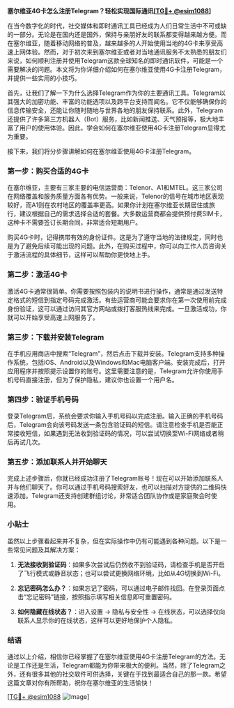 **塞尔维亚4G卡怎么注册Telegram？轻松实现国际通讯[[TG💪+ @esim1088](https://t.me/s/esim1088)]**

在当今数字化的时代，社交媒体和即时通讯工具已经成为人们日常生活中不可或缺的一部分。无论是在国内还是国外，保持与亲朋好友的联系都变得越来越方便。而在塞尔维亚，随着移动网络的普及，越来越多的人开始使用当地的4G卡来享受高速上网体验。然而，对于初次来到塞尔维亚或者对当地通讯服务不太熟悉的朋友们来说，如何顺利注册并使用Telegram这款全球知名的即时通讯软件，可能是一个需要解决的问题。本文将为你详细介绍如何在塞尔维亚使用4G卡注册Telegram，并提供一些实用的小技巧。

首先，让我们了解一下为什么选择Telegram作为你的主要通讯工具。Telegram以其强大的加密功能、丰富的功能选项以及跨平台支持而闻名。它不仅能够确保你的信息传输安全，还能让你随时随地与世界各地的朋友保持联系。此外，Telegram还提供了许多第三方机器人（Bot）服务，比如新闻推送、天气预报等，极大地丰富了用户的使用体验。因此，学会如何在塞尔维亚使用4G卡注册Telegram显得尤为重要。

接下来，我们将分步骤讲解如何在塞尔维亚使用4G卡注册Telegram。

### 第一步：购买合适的4G卡

在塞尔维亚，主要有三家主要的电信运营商：Telenor、A1和MTEL。这三家公司在网络覆盖和服务质量方面各有优势。一般来说，Telenor的信号在城市地区表现较好，而A1则在农村地区的覆盖率更高。如果你计划在塞尔维亚长期居住或旅行，建议根据自己的需求选择合适的套餐。大多数运营商都会提供预付费SIM卡，这种卡不需要签订长期合同，非常适合短期用户。

购买4G卡时，记得携带有效的身份证件。这是为了遵守当地的法律规定，同时也是为了避免后续可能出现的问题。此外，在购买过程中，你可以向工作人员咨询关于激活流程的具体细节，这样可以帮助你更快地上手。

### 第二步：激活4G卡

激活4G卡通常很简单。你需要按照包装内的说明书进行操作，通常是通过发送特定格式的短信到指定号码完成激活。有些运营商可能会要求你在第一次使用前完成身份验证，这可以通过访问其官方网站或拨打客服热线来完成。一旦激活成功，你就可以开始享受高速上网服务了。

### 第三步：下载并安装Telegram

在手机应用商店中搜索“Telegram”，然后点击下载并安装。Telegram支持多种操作系统，包括iOS、Android以及Windows和Mac电脑客户端。安装完成后，打开应用程序并按照提示设置你的账号。这里需要注意的是，Telegram允许你使用手机号码直接注册，但为了保护隐私，建议你也设置一个用户名。

### 第四步：验证手机号码

登录Telegram后，系统会要求你输入手机号码以完成注册。输入正确的手机号码后，Telegram会向该号码发送一条包含验证码的短信。请注意检查手机是否能正常接收短信，如果遇到无法收到验证码的情况，可以尝试切换至Wi-Fi网络或者稍后再试几次。

### 第五步：添加联系人并开始聊天

完成上述步骤后，你就已经成功注册了Telegram账号！现在可以开始添加联系人并与他们聊天了。你可以通过手机号码搜索好友，也可以扫描对方提供的二维码快速添加。Telegram还支持创建群组讨论，非常适合团队协作或是家庭聚会时使用。

### 小贴士

虽然以上步骤看起来并不复杂，但在实际操作中仍有可能遇到各种问题。以下是一些常见问题及其解决方案：

1. **无法接收到验证码**：如果多次尝试后仍然收不到验证码，请检查手机是否开启了飞行模式或静音状态；也可以尝试更换网络环境，比如从4G切换到Wi-Fi。
   
2. **忘记密码怎么办？**：如果忘记了密码，可以通过电子邮件找回。在登录页面点击“忘记密码”链接，按照指示填写相关信息即可重置密码。

3. **如何隐藏在线状态？**：进入设置 -> 隐私与安全性 -> 在线状态，可以选择仅向联系人显示你的在线状态，这样可以更好地保护个人隐私。

### 结语

通过以上介绍，相信你已经掌握了在塞尔维亚使用4G卡注册Telegram的方法。无论是工作还是生活，Telegram都能为你带来极大的便利。当然，除了Telegram之外，还有很多其他的社交软件可供选择，关键在于找到最适合自己的那一款。希望这篇文章对你有所帮助，祝你在塞尔维亚的生活愉快！

[[TG💪+ @esim1088](https://t.me/s/esim1088) ![Image](https://i.postimg.cc/4NQfJmqS/Snipaste-2025-05-13-00-14-12.png)]
